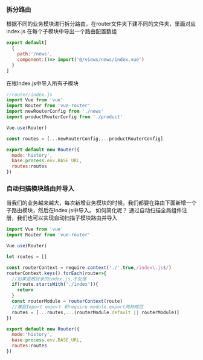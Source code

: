 ### 拆分路由
根据不同的业务模块进行拆分路由，在router文件夹下建不同的文件夹，里面对应index.js
在每个子模块中导出一个路由配置数组
```javascript
export default[
  {
    path:'/news',
    component:()=> import('@/views/news/index.vue')
  }
]
```

在根Index.js中导入所有子模块
```javascript
//router/index.js
import Vue from 'vue'
import Router from 'vue-router'
import newRouterConfig from './news'
import productRouterConfig from './product'

Vue.use(Router)

const routes = [...newRouterConfig,...productRouterConfig]

export default new Router({
  mode:'history',
  base:process.env.BASE_URL,
  routes:routes
})
```

### 自动扫描模块路由并导入
当我们的业务越来越大，每次新增业务模块的时候，我们都要在路由下面新增一个子路由模块，然后在Index.js中导入。
如何简化呢？
通过自动扫描全局组件注册，我们也可以实现自动扫描子模块路由并导入
```javascript
import Vue from 'vue'
import Router from 'vue-router'

Vue.use(Router)

let routes = []

const routerContext = require.context('./',true,/index\.js$/)
routerContext.keys().forEach(route=>{
  //如果是根目录的index.js,不处理
  if(route.startsWith('./index')){
    return
  }
  const routerModule = routerContext(route)
  //兼容Import export 和require module.export两种规范
  routes = [...routes,...(routerModule.default || routerModule)]
})

export default new Router({
  mode:'history',
  base:process.env.BASE_URL,
  routes:routes
})
```


